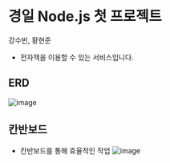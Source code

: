 # 경일 Node.js 첫 프로젝트
강수빈, 황현준

- 전자책을 이용할 수 있는 서비스입니다.



## ERD
![image](https://github.com/project-bookhub/bookhub/assets/54355780/4c014ad6-9393-4f61-805e-078c17d5651a)



## 칸반보드
- 칸반보드를 통해 효율적인 작업
![image](https://github.com/project-bookhub/bookhub/assets/54355780/50638cbd-51ad-41a1-b56a-7d8c7c675f07)

